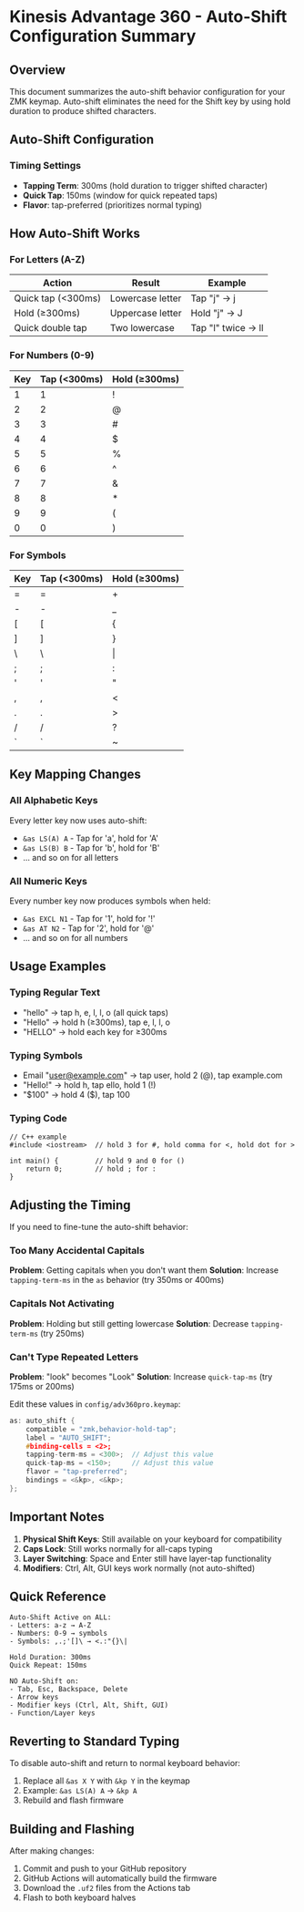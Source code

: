 # Kinesis Advantage 360 - Auto-Shift Configuration Summary

## Overview
This document summarizes the auto-shift behavior configuration for your ZMK keymap. Auto-shift eliminates the need for the Shift key by using hold duration to produce shifted characters.

## Auto-Shift Configuration

### Timing Settings
- **Tapping Term**: 300ms (hold duration to trigger shifted character)
- **Quick Tap**: 150ms (window for quick repeated taps)
- **Flavor**: tap-preferred (prioritizes normal typing)

## How Auto-Shift Works

### For Letters (A-Z)
| Action | Result | Example |
|--------|--------|---------|
| Quick tap (<300ms) | Lowercase letter | Tap "j" → j |
| Hold (≥300ms) | Uppercase letter | Hold "j" → J |
| Quick double tap | Two lowercase | Tap "l" twice → ll |

### For Numbers (0-9)
| Key | Tap (<300ms) | Hold (≥300ms) |
|-----|--------------|---------------|
| 1 | 1 | ! |
| 2 | 2 | @ |
| 3 | 3 | # |
| 4 | 4 | $ |
| 5 | 5 | % |
| 6 | 6 | ^ |
| 7 | 7 | & |
| 8 | 8 | * |
| 9 | 9 | ( |
| 0 | 0 | ) |

### For Symbols
| Key | Tap (<300ms) | Hold (≥300ms) |
|-----|--------------|---------------|
| = | = | + |
| - | - | _ |
| [ | [ | { |
| ] | ] | } |
| \ | \ | \| |
| ; | ; | : |
| ' | ' | " |
| , | , | < |
| . | . | > |
| / | / | ? |
| ` | ` | ~ |

## Key Mapping Changes

### All Alphabetic Keys
Every letter key now uses auto-shift:
- `&as LS(A) A` - Tap for 'a', hold for 'A'
- `&as LS(B) B` - Tap for 'b', hold for 'B'
- ... and so on for all letters

### All Numeric Keys
Every number key now produces symbols when held:
- `&as EXCL N1` - Tap for '1', hold for '!'
- `&as AT N2` - Tap for '2', hold for '@'
- ... and so on for all numbers

## Usage Examples

### Typing Regular Text
- "hello" → tap h, e, l, l, o (all quick taps)
- "Hello" → hold h (≥300ms), tap e, l, l, o
- "HELLO" → hold each key for ≥300ms

### Typing Symbols
- Email "user@example.com" → tap user, hold 2 (@), tap example.com
- "Hello!" → hold h, tap ello, hold 1 (!)
- "$100" → hold 4 ($), tap 100

### Typing Code
```
// C++ example
#include <iostream>  // hold 3 for #, hold comma for <, hold dot for >

int main() {         // hold 9 and 0 for ()
    return 0;        // hold ; for :
}
```

## Adjusting the Timing

If you need to fine-tune the auto-shift behavior:

### Too Many Accidental Capitals
**Problem**: Getting capitals when you don't want them
**Solution**: Increase `tapping-term-ms` in the `as` behavior (try 350ms or 400ms)

### Capitals Not Activating
**Problem**: Holding but still getting lowercase
**Solution**: Decrease `tapping-term-ms` (try 250ms)

### Can't Type Repeated Letters
**Problem**: "look" becomes "Look"
**Solution**: Increase `quick-tap-ms` (try 175ms or 200ms)

Edit these values in `config/adv360pro.keymap`:
```c
as: auto_shift {
    compatible = "zmk,behavior-hold-tap";
    label = "AUTO_SHIFT";
    #binding-cells = <2>;
    tapping-term-ms = <300>;  // Adjust this value
    quick-tap-ms = <150>;     // Adjust this value
    flavor = "tap-preferred";
    bindings = <&kp>, <&kp>;
};
```

## Important Notes

1. **Physical Shift Keys**: Still available on your keyboard for compatibility
2. **Caps Lock**: Still works normally for all-caps typing
3. **Layer Switching**: Space and Enter still have layer-tap functionality
4. **Modifiers**: Ctrl, Alt, GUI keys work normally (not auto-shifted)

## Quick Reference

```
Auto-Shift Active on ALL:
- Letters: a-z → A-Z
- Numbers: 0-9 → symbols
- Symbols: ,.;'[]\ → <.:"{}\|

Hold Duration: 300ms
Quick Repeat: 150ms

NO Auto-Shift on:
- Tab, Esc, Backspace, Delete
- Arrow keys
- Modifier keys (Ctrl, Alt, Shift, GUI)
- Function/Layer keys
```

## Reverting to Standard Typing

To disable auto-shift and return to normal keyboard behavior:
1. Replace all `&as X Y` with `&kp Y` in the keymap
2. Example: `&as LS(A) A` → `&kp A`
3. Rebuild and flash firmware

## Building and Flashing

After making changes:
1. Commit and push to your GitHub repository
2. GitHub Actions will automatically build the firmware
3. Download the `.uf2` files from the Actions tab
4. Flash to both keyboard halves